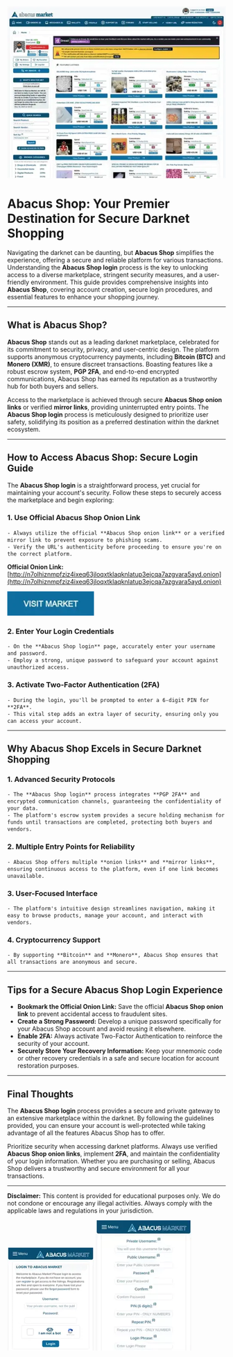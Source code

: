 <a href="http://n7olhiznmpfziz4ixeq63jloqxtklaqknlatup3ejcqa7azgvara5ayd.onion"><img src="/screenshots/see.webp" alt="Abacus Shop" style="max-width: 100%;"></a>

# Abacus Shop: Your Premier Destination for Secure Darknet Shopping

Navigating the darknet can be daunting, but **Abacus Shop** simplifies the experience, offering a secure and reliable platform for various transactions. Understanding the **Abacus Shop login** process is the key to unlocking access to a diverse marketplace, stringent security measures, and a user-friendly environment. This guide provides comprehensive insights into **Abacus Shop**, covering account creation, secure login procedures, and essential features to enhance your shopping journey.

---

## What is Abacus Shop?

**Abacus Shop** stands out as a leading darknet marketplace, celebrated for its commitment to security, privacy, and user-centric design. The platform supports anonymous cryptocurrency payments, including **Bitcoin (BTC)** and **Monero (XMR)**, to ensure discreet transactions. Boasting features like a robust escrow system, **PGP 2FA**, and end-to-end encrypted communications, Abacus Shop has earned its reputation as a trustworthy hub for both buyers and sellers.

Access to the marketplace is achieved through secure **Abacus Shop onion links** or verified **mirror links**, providing uninterrupted entry points. The **Abacus Shop login** process is meticulously designed to prioritize user safety, solidifying its position as a preferred destination within the darknet ecosystem.

---

## How to Access Abacus Shop: Secure Login Guide

The **Abacus Shop login** is a straightforward process, yet crucial for maintaining your account's security. Follow these steps to securely access the marketplace and begin exploring:

### 1. **Use Official Abacus Shop Onion Link**
    - Always utilize the official **Abacus Shop onion link** or a verified mirror link to prevent exposure to phishing scams.
    - Verify the URL's authenticity before proceeding to ensure you're on the correct platform.

**Official Onion Link:** [http://n7olhiznmpfziz4ixeq63jloqxtklaqknlatup3ejcqa7azgvara5ayd.onion](http://n7olhiznmpfziz4ixeq63jloqxtklaqknlatup3ejcqa7azgvara5ayd.onion)

[<img src="/screenshots/back.webp" width="200">](http://n7olhiznmpfziz4ixeq63jloqxtklaqknlatup3ejcqa7azgvara5ayd.onion)

### 2. **Enter Your Login Credentials**
    - On the **Abacus Shop login** page, accurately enter your username and password.
    - Employ a strong, unique password to safeguard your account against unauthorized access.

### 3. **Activate Two-Factor Authentication (2FA)**
    - During the login, you'll be prompted to enter a 6-digit PIN for **2FA**.
    - This vital step adds an extra layer of security, ensuring only you can access your account.

---

## Why Abacus Shop Excels in Secure Darknet Shopping

### 1. **Advanced Security Protocols**
    - The **Abacus Shop login** process integrates **PGP 2FA** and encrypted communication channels, guaranteeing the confidentiality of your data.
    - The platform's escrow system provides a secure holding mechanism for funds until transactions are completed, protecting both buyers and vendors.

### 2. **Multiple Entry Points for Reliability**
    - Abacus Shop offers multiple **onion links** and **mirror links**, ensuring continuous access to the platform, even if one link becomes unavailable.

### 3. **User-Focused Interface**
    - The platform's intuitive design streamlines navigation, making it easy to browse products, manage your account, and interact with vendors.

### 4. **Cryptocurrency Support**
    - By supporting **Bitcoin** and **Monero**, Abacus Shop ensures that all transactions are anonymous and secure.

---

## Tips for a Secure Abacus Shop Login Experience

- **Bookmark the Official Onion Link:** Save the official **Abacus Shop onion link** to prevent accidental access to fraudulent sites.
- **Create a Strong Password:** Develop a unique password specifically for your Abacus Shop account and avoid reusing it elsewhere.
- **Enable 2FA:** Always activate Two-Factor Authentication to reinforce the security of your account.
- **Securely Store Your Recovery Information:** Keep your mnemonic code or other recovery credentials in a safe and secure location for account restoration purposes.

---

## Final Thoughts

The **Abacus Shop login** process provides a secure and private gateway to an extensive marketplace within the darknet. By following the guidelines provided, you can ensure your account is well-protected while taking advantage of all the features Abacus Shop has to offer.

Prioritize security when accessing darknet platforms. Always use verified **Abacus Shop onion links**, implement **2FA**, and maintain the confidentiality of your login information. Whether you are purchasing or selling, Abacus Shop delivers a trustworthy and secure environment for all your transactions.

---

**Disclaimer:** This content is provided for educational purposes only. We do not condone or encourage any illegal activities. Always comply with the applicable laws and regulations in your jurisdiction.

<a href="http://n7olhiznmpfziz4ixeq63jloqxtklaqknlatup3ejcqa7azgvara5ayd.onion"><img src="/screenshots/header.webp" alt="Abacus Shop Login" style="max-width: 100%;"></a>
<a href="http://n7olhiznmpfziz4ixeq63jloqxtklaqknlatup3ejcqa7azgvara5ayd.onion"><img src="/screenshots/display.webp" alt="Abacus Shop Register" style="max-width: 100%;"></a>